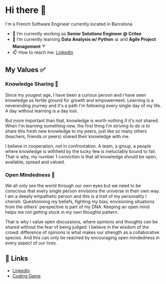 # Hi there 👋

I'm a French Software Engineer currently located in Barcelona

- 🔭 I’m currently working as **Senior Solutions Engineer @ Criteo**
- 🌱 I’m currently learning **Data Analysis w/ Python** :bar_chart: and **Agile Project Management** :curly_loop:
- 📫 How to reach me: [LinkedIn](https://www.linkedin.com/in/dillarm/)

## My Values ✅

### Knowledge Sharing :book:

Since my yougest age, I have been a curious person and I have seen knowledge as fertile ground for growth and empowerment.
Learning is a neverending journey and it's a path I'm following every single day of my life. A day without learning is a day lost.

But more important than that, knowledge is worth nothing if it's not shared.
When I'm learning something new, the first thing I'm striving to do is to share this fresh new knowledge to my peers, just like so many others (teachers, friends or peers) shared their knowledge with me.

I believe in cooperation, not in confrontation. A team, a group, a people where knowledge is withheld by the lucky few is ineluctably bound to fail.
That is why, my number 1 conviction is that all knowledge should be open, available, spread and valued.

### Open Mindedness :high_brightness:

We all only see the world through our own eyes but we need to be conscious that every single person envisions the universe in their own way.
I am a deeply empathetic person and this is a trait of my personality I cherish. Questionning my beliefs, fighting my bias, envisioning situations from the others' perspective is part of my DNA. Keeping an open mind helps me not getting stuck in my own thoughts pattern.

That is why I value open discussions, where opinions and thoughts can be shared without the fear of being judged.
I believe in the wisdom of the crowd: difference of opinions is what makes our strength as a collaborative species.
And this can only be reached by encouraging open mindedness in every aspect of our lives.

## :link: Links

- [LinkedIn](https://www.linkedin.com/in/dillarm/)
- [Coding Game](https://www.codingame.com/profile/ade1241c8e40b0f663501dedbed701ba8105014)
